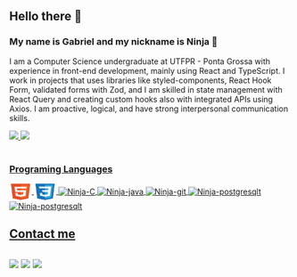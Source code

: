 ## Hello there 👋
### My name is Gabriel and my nickname is Ninja 🥷

I am a Computer Science undergraduate at UTFPR - Ponta Grossa with experience in front-end development, mainly using React and TypeScript. I work in projects that uses libraries like styled-components, React Hook Form, validated forms with Zod, and I am skilled in state management with React Query and creating custom hooks also with integrated APIs using Axios. I am proactive, logical, and have strong interpersonal communication skills.

<div>
  <div>
    <a href="https://github.com/Ninjaalpha01">
    <img height="180em" src="https://github-readme-stats.vercel.app/api/top-langs/?username=GabrielOliveira23&layout=compact&langs_count=7&theme=dark"/>
    <img height="180em" src="https://github-readme-stats.vercel.app/api?username=GabrielOliveira23&show_icons=true&theme=dark"/>
  <div>
  <div style="display: inline_block"><br>
  <h3>Programing Languages</h3>
  <!--<img align="center" alt="Ninja-Js" height="30" width="40" src="https://raw.githubusercontent.com/devicons/devicon/master/icons/javascript/javascript-plain.svg">
  <img align="center" alt="Ninja-Ts" height="30" width="40" src="https://raw.githubusercontent.com/devicons/devicon/master/icons/typescript/typescript-plain.svg">
  <img align="center" alt="Ninja-React" height="30" width="40" src="https://raw.githubusercontent.com/devicons/devicon/master/icons/react/react-original.svg">
  <img align="center" alt="Ninja-Csharp" height="30" width="40" src="https://raw.githubusercontent.com/devicons/devicon/master/icons/csharp/csharp-original.svg">
-->
  <img align="center" alt="Ninja-HTML" height="30" width="40" src="https://raw.githubusercontent.com/devicons/devicon/master/icons/html5/html5-original.svg">
  <img align="center" alt="Ninja-CSS" height="30" width="40" src="https://raw.githubusercontent.com/devicons/devicon/master/icons/css3/css3-original.svg">
  <img align="center" alt="Ninja-C" height="30" width="40" src="https://cdn.jsdelivr.net/gh/devicons/devicon/icons/c/c-original.svg" />
  <img align="center" alt="Ninja-java" height="30" width="40" src="https://cdn.jsdelivr.net/gh/devicons/devicon/icons/java/java-original.svg" />
  <img align="center" alt="Ninja-git" height="30" width="40" src="https://cdn.jsdelivr.net/gh/devicons/devicon/icons/git/git-original.svg" /> 
  <img align="center" alt="Ninja-postgresqlt" height="30" width="40" src="https://cdn.jsdelivr.net/gh/devicons/devicon/icons/javascript/javascript-original.svg" />
  <img align="center" alt="Ninja-postgresqlt" height="30" width="40" src="https://cdn.jsdelivr.net/gh/devicons/devicon/icons/typescript/typescript-original.svg" />
  
</div>
  <h2>Contact me<h2>
  <div>
    <a href="https://instagram.com/gabriel.martinso" target="_blank"><img src="https://img.shields.io/badge/-Instagram-%23E4405F?style=for-the-badge&logo=instagram&logoColor=white" target="_blank"></a>
    <a href = "mailto:gabriel.leomartins231@gmail.com"><img src="https://img.shields.io/badge/Gmail-D14836?style=for-the-badge&logo=gmail&logoColor=white" target="_blank"></a>
    <a href="https://www.linkedin.com/in/gabriel-oliveira-b18b98195/" target="_blank"><img src="https://img.shields.io/badge/-LinkedIn-%230077B5?style=for-the-badge&logo=linkedin&logoColor=white" target="_blank"></a>   
  </div>
</div>
